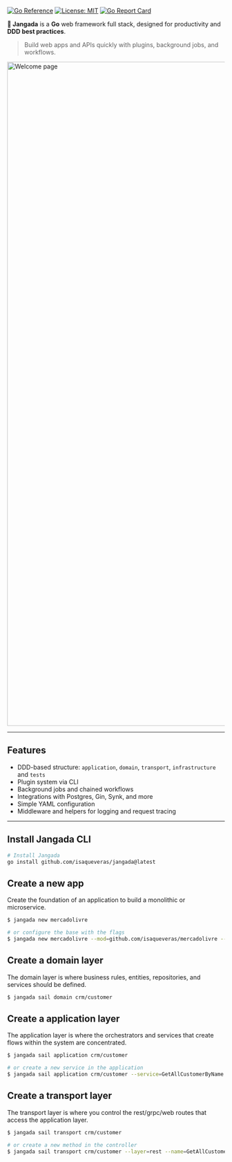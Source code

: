 [![Go Reference](https://pkg.go.dev/badge/github.com/isaqueveras/jangada.svg)](https://pkg.go.dev/github.com/isaqueveras/jangada)
[![License: MIT](https://img.shields.io/badge/License-MIT-green.svg)](LICENSE)
[![Go Report Card](https://goreportcard.com/badge/github.com/isaqueveras/jangada)](https://goreportcard.com/report/github.com/isaqueveras/jangada)

**🛶 Jangada** is a **Go** web framework full stack, designed for productivity and **DDD best practices**. 
> Build web apps and APIs quickly with plugins, background jobs, and workflows.

<img width="2048" height="1536" alt="Welcome page" src="https://github.com/user-attachments/assets/d1a53384-e300-4296-a760-abc75b26e208" />


---

## Features

- DDD-based structure: `application`, `domain`, `transport`, `infrastructure` and `tests`
- Plugin system via CLI
- Background jobs and chained workflows
- Integrations with Postgres, Gin, Synk, and more
- Simple YAML configuration
- Middleware and helpers for logging and request tracing

---

## Install Jangada CLI

```bash
# Install Jangada
go install github.com/isaqueveras/jangada@latest
```

## Create a new app
Create the foundation of an application to build a monolithic or microservice.

```bash
$ jangada new mercadolivre

# or configure the base with the flags
$ jangada new mercadolivre --mod=github.com/isaqueveras/mercadolivre --host=localhost:8782 --db=postgres
```

## Create a domain layer
The domain layer is where business rules, entities, repositories, and services should be defined.

```bash
$ jangada sail domain crm/customer
```

## Create a application layer
The application layer is where the orchestrators and services that create flows within the system are concentrated.

```bash
$ jangada sail application crm/customer

# or create a new service in the application
$ jangada sail application crm/customer --service=GetAllCustomerByName
```

## Create a transport layer
The transport layer is where you control the rest/grpc/web routes that access the application layer.

```bash
$ jangada sail transport crm/customer

# or create a new method in the controller
$ jangada sail transport crm/customer --layer=rest --name=GetAllCustomerByName
```
